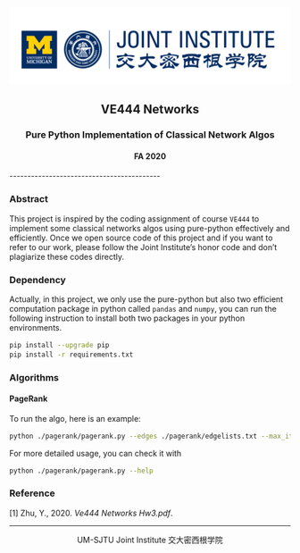 <div style="text-align:center">
	<img src="images/ji_logo.png" alt="Jilogo" style="zoom:60%;" />
</div>
<center>
	<h2>
		VE444 Networks
	</h2>
</center> 
<center>
	<h3>
		Pure Python Implementation of Classical Network Algos
	</h3>
</center>
<center>
   <h4>
       FA 2020
    </h4> 
</center>
------------------------------------------

### Abstract

This project is inspired by the coding assignment of course `VE444` to implement some classical networks algos using pure-python effectively and efficiently. Once we open source code of this project and if you want to refer to our work, please follow the Joint Institute’s honor code and don’t plagiarize these codes directly.

### Dependency

Actually, in this project, we only use the pure-python but also two efficient computation package in python called `pandas` and `numpy`, you can run the following instruction to install both two packages in your python environments.

```bash
pip install --upgrade pip
pip install -r requirements.txt
```

### Algorithms

#### PageRank

To run the algo, here is an example:

```bash
python ./pagerank/pagerank.py --edges ./pagerank/edgelists.txt --max_itr 500 --epsilon 0.001 --beta 0.85
```

For more detailed usage, you can check it with

```bash
python ./pagerank/pagerank.py --help
```

### Reference

[1] Zhu, Y., 2020. *Ve444 Networks Hw3.pdf*.

---------------------------------------------------------------

<center>
    UM-SJTU Joint Institute 交大密西根学院
</center>